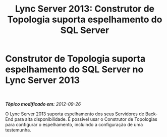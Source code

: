 ﻿---
title: 'Lync Server 2013: Construtor de Topologia suporta espelhamento do SQL Server'
TOCTitle: Construtor de Topologia suporta espelhamento do SQL Server
ms:assetid: 2c1caa73-c707-4e53-ae3f-a100534373fd
ms:mtpsurl: https://technet.microsoft.com/pt-br/library/JJ688007(v=OCS.15)
ms:contentKeyID: 49886152
ms.date: 05/19/2016
mtps_version: v=OCS.15
ms.translationtype: HT
---

# Construtor de Topologia suporta espelhamento do SQL Server no Lync Server 2013

 

_**Tópico modificado em:** 2012-09-26_

O Lync Server 2013 suporta espelhamento dos seus Servidores de Back-End para alta disponibilidade. É possível usar o Construtor de Topologias para configurar o espelhamento, incluindo a configuração de uma testemunha.

